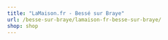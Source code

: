 ```yaml
---
title: "LaMaison.fr - Bessé sur Braye"
url: /besse-sur-braye/lamaison-fr-besse-sur-braye/
shop: shop
---
```

